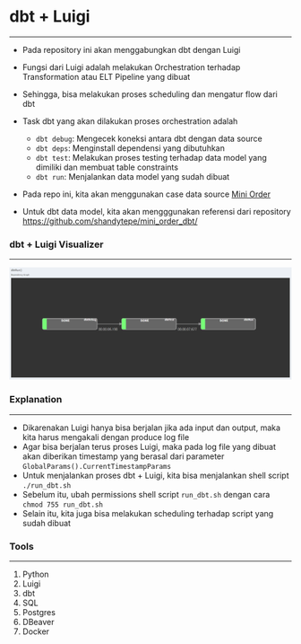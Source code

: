 # **dbt + Luigi**
---

- Pada repository ini akan menggabungkan dbt dengan Luigi
- Fungsi dari Luigi adalah melakukan Orchestration terhadap Transformation atau ELT Pipeline yang dibuat
- Sehingga, bisa melakukan proses scheduling dan mengatur flow dari dbt
- Task dbt yang akan dilakukan proses orchestration adalah
    - `dbt debug`: Mengecek koneksi antara dbt dengan data source
    - `dbt deps`: Menginstall dependensi yang dibutuhkan
    - `dbt test`: Melakukan proses testing terhadap data model yang dimiliki dan membuat table constraints
    - `dbt run`: Menjalankan data model yang sudah dibuat

- Pada repo ini, kita akan menggunakan case data source [Mini Order](https://github.com/ihdarsyd/mini-order/)
- Untuk dbt data model, kita akan mengggunakan referensi dari repository https://github.com/shandytepe/mini_order_dbt/
   
### **dbt + Luigi Visualizer**
---

![luigi_dbt_workflow](assets/luigi_dbt_workflow.png)

### **Explanation**
---

- Dikarenakan Luigi hanya bisa berjalan jika ada input dan output, maka kita harus mengakali dengan produce log file
- Agar bisa berjalan terus proses Luigi, maka pada log file yang dibuat akan diberikan timestamp yang berasal dari parameter `GlobalParams().CurrentTimestampParams`
- Untuk menjalankan proses dbt + Luigi, kita bisa menjalankan shell script `./run_dbt.sh`
- Sebelum itu, ubah permissions shell script `run_dbt.sh` dengan cara `chmod 755 run_dbt.sh`
- Selain itu, kita juga bisa melakukan scheduling terhadap script yang sudah dibuat

### **Tools**
---

1. Python
2. Luigi
3. dbt
4. SQL
5. Postgres
6. DBeaver
7. Docker